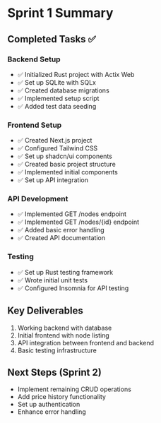 # Sprint 1 Summary

## Completed Tasks ✅

### Backend Setup
- ✅ Initialized Rust project with Actix Web
- ✅ Set up SQLite with SQLx
- ✅ Created database migrations
- ✅ Implemented setup script
- ✅ Added test data seeding

### Frontend Setup
- ✅ Created Next.js project
- ✅ Configured Tailwind CSS
- ✅ Set up shadcn/ui components
- ✅ Created basic project structure
- ✅ Implemented initial components
- ✅ Set up API integration

### API Development
- ✅ Implemented GET /nodes endpoint
- ✅ Implemented GET /nodes/{id} endpoint
- ✅ Added basic error handling
- ✅ Created API documentation

### Testing
- ✅ Set up Rust testing framework
- ✅ Wrote initial unit tests
- ✅ Configured Insomnia for API testing

## Key Deliverables
1. Working backend with database
2. Initial frontend with node listing
3. API integration between frontend and backend
4. Basic testing infrastructure

## Next Steps (Sprint 2)
- Implement remaining CRUD operations
- Add price history functionality
- Set up authentication
- Enhance error handling 